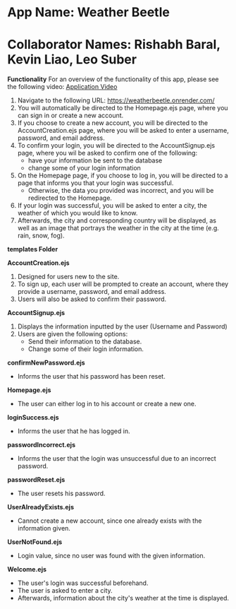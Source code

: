 # App Name: Weather Beetle
# Collaborator Names: Rishabh Baral, Kevin Liao, Leo Suber

**Functionality**
For an overview of the functionality of this app, please see the following video: [Application Video](https://www.youtube.com/watch?v=VXZM6pHeZJA)
1. Navigate to the following URL: https://weatherbeetle.onrender.com/
2. You will automatically be directed to the Homepage.ejs page, where you can sign in or create a new account.
3. If you choose to create a new account, you will be directed to the AccountCreation.ejs page, where you will be asked to enter a username, password, and email address.
4. To confirm your login, you will be directed to the AccountSignup.ejs page, where you wil be asked to confirm one of the following:
    - have your information be sent to the database
    - change some of your login information
5. On the Homepage page, if you choose to log in, you will be directed to a page that informs you that your login was successful.
    - Otherwise, the data you provided was incorrect, and you will be redirected to the Homepage.
6. If your login was successful, you will be asked to enter a city, the weather of which you would like to know.
7. Afterwards, the city and corresponding country will be displayed, as well as an image that portrays the weather in the city at the time (e.g. rain, snow, fog).

**templates Folder**

**AccountCreation.ejs**
1. Designed for users new to the site.
2. To sign up, each user will be prompted to create an account, where they provide a username, password, and email address.
3. Users will also be asked to confirm their password.

**AccountSignup.ejs**
1. Displays the information inputted by the user (Username and Password)
2. Users are given the following options:
    - Send their information to the database.
    - Change some of their login information.

**confirmNewPassword.ejs**
- Informs the user that his password has been reset.

**Homepage.ejs**
- The user can either log in to his account or create a new one.

**loginSuccess.ejs**
- Informs the user that he has logged in.

**passwordIncorrect.ejs**
- Informs the user that the login was unsuccessful due to an incorrect password.

**passwordReset.ejs**
- The user resets his password.

**UserAlreadyExists.ejs**
- Cannot create a new account, since one already exists with the information given.

**UserNotFound.ejs**
- Login value, since no user was found with the given information.

**Welcome.ejs**
- The user's login was successful beforehand.
- The user is asked to enter a city.
- Afterwards, information about the city's weather at the time is displayed.
